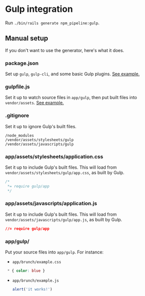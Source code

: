 # Gulp integration

Run `./bin/rails generate npm_pipeline:gulp`.

## Manual setup

If you don't want to use the generator, here's what it does.

### package.json

Set up `gulp`, `gulp-cli`, and some basic Gulp plugins.
[See example.](../lib/generators/npm_pipeline/gulp/package.json)

### gulpfile.js

Set it up to watch source files in `app/gulp`, then put built files into `vendor/assets`. [See example.](../lib/generators/npm_pipeline/gulp/gulpfile.js)

### .gitignore

Set it up to ignore Gulp's built files.

```
/node_modules
/vendor/assets/stylesheets/gulp
/vendor/assets/javascripts/gulp
```

### app/assets/stylesheets/application.css

Set it up to include Gulp's built files. This will load from `vendor/assets/stylesheets/gulp/app.css`, as built by Gulp.

```css
/*
 *= require gulp/app
 */
```

### app/assets/javascripts/application.js

Set it up to include Gulp's built files. This will load from `vendor/assets/javascripts/gulp/app.js`, as built by Gulp.

```css
//= require gulp/app
```

### app/gulp/

Put your source files into `app/gulp`. For instance:

* `app/brunch/example.css`

 ```css
  * { color: blue }
  ```

* `app/brunch/example.js`

  ```js
  alert('it works!')
  ```
